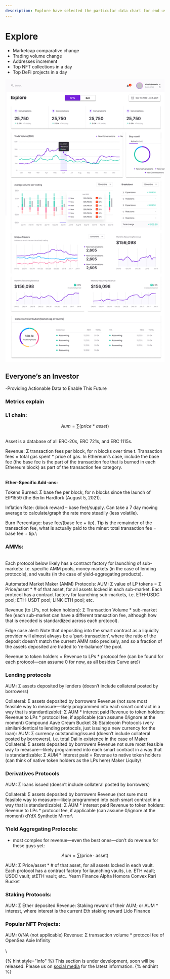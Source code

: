 ```yaml
---
description: Explore have selected the particular data chart for end user
---
```


# Explore

* Marketcap comparative change&#x20;
* Trading volume change
* Addresses increment
* Top NFT collections in a day
*   &#x20;Top DeFi projects in a day



![Explore in Hook](<../../../.gitbook/assets/Dashboard (2).png>)

## Everyone’s an Investor

\-Providing Actionable Data to Enable This Future

### Metrics explain

### L1 chain:

$$
Aum=∑ (price*asset)
$$

\
Asset is a database of all ERC-20s, ERC 721s, and ERC 1115s.&#x20;



Revenue: Σ transaction fees per block, for n blocks over time t. Transaction fees = total gas spent \* price of gas. In Ethereum’s case, include the base fee (the base fee is the part of the transaction fee that is burned in each Ethereum block) as part of the transaction fee category.

\
**Ether-Specific Add-ons:**&#x20;

Tokens Burned: Σ base fee per block, for n blocks since the launch of EIP1559 (the Berlin Hardfork (August 5, 2021).&#x20;

Inflation Rate: (block reward – base fee)/supply. Can take a 7 day moving average to calculate/graph the rate more steadily (less volatile).&#x20;

Burn Percentage: base fee/(base fee + tip). Tip is the remainder of the transaction fee, what is actually paid to the miner: total transaction fee = base fee + tip.\


### AMMs:

\
Each protocol below likely has a contract factory for launching of sub-markets: i.e. specific AMM pools, money markets (in the case of lending protocols), and vaults (in the case of yield-aggregating products).&#x20;



Automated Market Maker (AMM) Protocols: AUM: Σ value of LP tokens = Σ Price/asset \* # of that asset, for all assets locked in each sub-market. Each protocol has a contract factory for launching sub-markets, i.e. ETH-USDC pool; ETH-USDT pool; LINK-ETH pool; etc.&#x20;



Revenue (to LPs, not token holders): Σ Transaction Volume \* sub-market fee (each sub-market can have a different transaction fee, although how that is encoded is standardized across each protocol).&#x20;



Edge case alert: Note that depositing into the smart contract as a liquidity provider will almost always be a ‘part-transaction’, where the ratio of the deposit doesn’t match the current AMM ratio precisely, and so a fraction of the assets deposited are traded to ‘re-balance’ the pool.&#x20;



Revenue to token holders = Revenue to LPs \* protocol fee (can be found for each protocol—can assume 0 for now, as all besides Curve are)\


### Lending protocols&#x20;

AUM: Σ assets deposited by lenders (doesn’t include collateral posted by borrowers)&#x20;

Collateral: Σ assets deposited by borrowers Revenue (not sure most feasible way to measure—likely programmed into each smart contract in a way that is standardizable): Σ AUM \* interest paid Revenue to token holders: Revenue to LPs \* protocol fee, if applicable (can assume 0/ignore at the moment) Compound Aave Cream Bucket 3b Stablecoin Protocols (very similar/identical to lending protocols, just issuing a new currency for the loan): AUM: Σ currency outstanding/issued (doesn’t include collateral posted by borrowers), i.e. total Dai in existence in the case of Maker Collateral: Σ assets deposited by borrowers Revenue not sure most feasible way to measure—likely programmed into each smart contract in a way that is standardizable: Σ AUM \* interest paid = Revenue to native token holders (can think of native token holders as the LPs here) Maker Liquity\


### Derivatives Protocols&#x20;

AUM: Σ loans issued (doesn’t include collateral posted by borrowers)&#x20;

Collateral: Σ assets deposited by borrowers Revenue (not sure most feasible way to measure—likely programmed into each smart contract in a way that is standardizable): Σ AUM \* interest paid Revenue to token holders: Revenue to LPs \* protocol fee, if applicable (can assume 0/ignore at the moment) dYdX Synthetix Mirror\


### Yield Aggregating Protocols:

* most complex for revenue—even the best ones—don’t do revenue for these guys yet:&#x20;

$$
Aum=\sum(\text{price} \cdot \text{asset})
$$

AUM: Σ Price/asset \* # of that asset, for all assets locked in each vault. Each protocol has a contract factory for launching vaults, i.e. ETH vault; USDC vault; stETH vault; etc.. Yearn Finance Alpha Homora Convex Rari Bucket&#x20;

### Staking Protocols:&#x20;

AUM: Σ Ether deposited Revenue: Staking reward of their AUM; or AUM \* interest, where interest is the current Eth staking reward Lido Finance&#x20;

### Popular NFT Projects:&#x20;

AUM: 0/NA (not applicable) Revenue: Σ transaction volume \* protocol fee of OpenSea Axie Infinity\
\
\


{% hint style="info" %}
This section is under development, soon will be released. Please us on [social media](../../../get-in-touch/contact-us.md) for the latest information.
{% endhint %}
